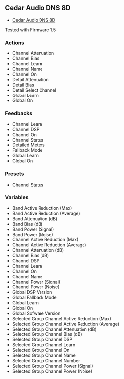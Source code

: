 ## Cedar Audio DNS 8D

- [Cedar Audio DNS 8D](https://www.cedar-audio.com/products/dns8d/dns8d.shtml)

Tested with Firmware 1.5

### Actions

- Channel Attenuation
- Channel Bias
- Channel Learn
- Channel Name
- Channel On
- Detail Attenuation
- Detail Bias
- Detail Select Channel
- Global Learn
- Global On

### Feedbacks

- Channel Learn
- Channel DSP
- Channel On
- Channel Status
- Detailed Meters
- Fallback Mode
- Global Learn
- Global On

### Presets

- Channel Status

### Variables

- Band Active Reduction (Max)
- Band Active Reduction (Average)
- Band Attenuation (dB)
- Band Bias (dB)
- Band Power (Signal)
- Band Power (Noise)
- Channel Active Reduction (Max)
- Channel Active Reduction (Average)
- Channel Attenuation (dB)
- Channel Bias (dB)
- Channel DSP
- Channel Learn
- Channel On
- Channel Name
- Channel Power (Signal)
- Channel Power (Noise)
- Global DSP Version
- Global Fallback Mode
- Global Learn
- Global On
- Global Sofware Version
- Selected Group Channel Active Reduction (Max)
- Selected Group Channel Active Reduction (Average)
- Selected Group Channel Attenuation (dB)
- Selected Group Channel Bias (dB)
- Selected Group Channel DSP
- Selected Group Channel Learn
- Selected Group Channel On
- Selected Group Channel Name
- Selected Group Channel Number
- Selected Group Channel Power (Signal)
- Selected Group Channel Power (Noise)
